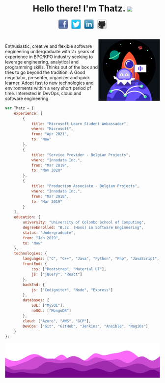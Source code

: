 <h1 align="center">Hello there! I'm Thatz. <img src="https://raw.githubusercontent.com/MartinHeinz/MartinHeinz/master/wave.gif" width="30px"></h1>
<p align='center'>
<a href="https://www.facebook.com/danu.thathsarana.de"><img height="30" src="facebook-32x32.png"></a>&nbsp;&nbsp;
<a href="https://twitter.com/FfutryD"><img height="30" src="twitter-32x32.png"></a>&nbsp;&nbsp;
<a href="https://www.linkedin.com/in/thathsaranaweerakoon"><img height="30" src="linkedin-32x32.png"></a>&nbsp;&nbsp;
<a href="https://github.com/thatz98"><img height="30" src="github-32x32.png"></a>
</p>
<br>
<img src="animation_500_kpc1f5r2.gif" height="200" align="right">


<p align='left'>
Enthusiastic, creative and flexible software engineering undergraduate with 2+ years of experience in BPO/KPO industry seeking to leverage engineering, analytical and programming skills. Thinks out of the box and tries to go beyond the tradition. A Good negotiator, presenter, organizer and quick learner. Adopt fast to new technologies and environments within a very short period of time. Interested in DevOps, cloud and software engineering.
</p>

```javascript
var Thatz = {
    experience: [
        {
            title: "Microsoft Learn Student Ambassador",
            where: "Microsoft",
            from: "Apr 2021",
            to: "Now"
        },
        {
            title: "Service Provider - Belgian Projects",
            where: "Innodata Inc.",
            from: "Mar 2019",
            to: "Nov 2020"
        },
        {
            title: "Production Associate - Belgian Projects",
            where: "Innodata Inc.",
            from: "Mar 2018",
            to: "Mar 2019"
        }
    ],
    education: {
        university: "University of Colombo School of Computing",
        degreeEnrolled: "B.sc. (Hons) in Software Engineering",
        status: "Undergraduate",
        from: "Jan 2019",
        to: "Now"
    },
    technologies: {
        languages: ["C", "C++", "Java", "Python", "Php", "JavaScript", "Scala", "R"],
        frontEnd: {
            css: ["Bootstrap", "Material UI"],
            js: ["jQuery", "React"]
        },
        backEnd: {
            js: ["Codigniter", "Node", "Express"]
        },
        databases: {
            SQL: ["MySQL"],
            noSQL: ["MongoDB"]
        },
        cloud: ["Azure", "AWS", "GCP"],
        DevOps: ["Git", "GitHub", "Jenkins", "Ansible", "NagiOs"]
    }
};
```

<img src="waves hikk.svg">
<!--
**thatz98/thatz98** is a ✨ _special_ ✨ repository because its `README.md` (this file) appears on your GitHub profile.

Here are some ideas to get you started:

- 🔭 I’m currently working on ...
- 🌱 I’m currently learning ...
- 👯 I’m looking to collaborate on ...
- 🤔 I’m looking for help with ...
- 💬 Ask me about ...
- 📫 How to reach me: ...
- 😄 Pronouns: ...
- ⚡ Fun fact: ...
-->
